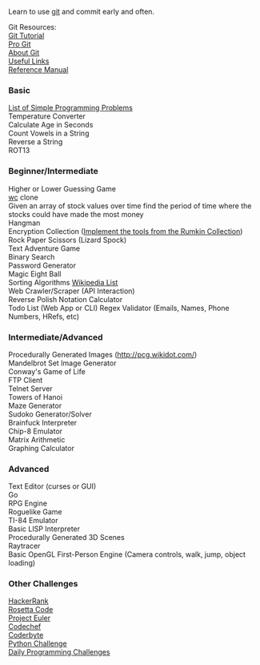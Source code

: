 Learn to use [git](https://git-scm.com/) and commit early and often.

Git Resources:  
[Git Tutorial](https://git-scm.com/docs/gittutorial)  
[Pro Git](https://git-scm.com/docs/gittutorial)  
[About Git](https://git-scm.com/about)  
[Useful Links](https://git-scm.com/doc/ext)  
[Reference Manual](https://git-scm.com/docs)  

### Basic

[List of Simple Programming Problems](https://adriann.github.io/programming_problems.html)  
Temperature Converter  
Calculate Age in Seconds  
Count Vowels in a String  
Reverse a String  
ROT13  

### Beginner/Intermediate

Higher or Lower Guessing Game  
[wc](https://en.wikipedia.org/wiki/Wc_(Unix)) clone  
Given an array of stock values over time find the period of time where the stocks could have made the most money  
Hangman  
Encryption Collection ([Implement the tools from the Rumkin Collection](http://rumkin.com/tools/cipher/))  
Rock Paper Scissors (Lizard Spock)  
Text Adventure Game  
Binary Search  
Password Generator  
Magic Eight Ball  
Sorting Algorithms [Wikipedia List](https://en.wikipedia.org/wiki/Sorting_algorithm#Popular_sorting_algorithms)   
Web Crawler/Scraper (API Interaction)  
Reverse Polish Notation Calculator  
Todo List (Web App or CLI)
Regex Validator (Emails, Names, Phone Numbers, HRefs, etc)  

### Intermediate/Advanced

Procedurally Generated Images (http://pcg.wikidot.com/)  
Mandelbrot Set Image Generator  
Conway's Game of Life  
FTP Client  
Telnet Server  
Towers of Hanoi  
Maze Generator  
Sudoko Generator/Solver  
Brainfuck Interpreter  
Chip-8 Emulator  
Matrix Arithmetic  
Graphing Calculator  

### Advanced

Text Editor (curses or GUI)  
Go  
RPG Engine  
Roguelike Game  
TI-84 Emulator  
Basic LISP Interpreter  
Procedurally Generated 3D Scenes  
Raytracer  
Basic OpenGL First-Person Engine (Camera controls, walk, jump, object loading)  

### Other Challenges

[HackerRank](https://www.hackerrank.com)  
[Rosetta Code](https://rosettacode.org/wiki/Rosetta_Code)  
[Project Euler](https://projecteuler.net)  
[Codechef](https://www.codechef.com/)  
[Coderbyte](https://www.coderbyte.com/)  
[Python Challenge](http://www.pythonchallenge.com/)  
[Daily Programming Challenges](https://old.reddit.com/r/dailyprogrammer/)  

